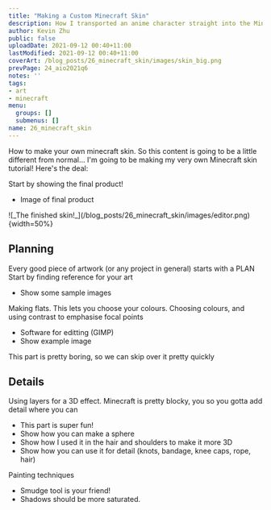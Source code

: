 ```yaml
---
title: "Making a Custom Minecraft Skin"
description: How I transported an anime character straight into the Minecraft universe!
author: Kevin Zhu
public: false
uploadDate: 2021-09-12 00:40+11:00
lastModified: 2021-09-12 00:40+11:00
coverArt: /blog_posts/26_minecraft_skin/images/skin_big.png
prevPage: 24_aio2021q6
notes: ''
tags:
- art
- minecraft
menu:
  groups: []
  submenus: []
name: 26_minecraft_skin
---
```


How to make your own minecraft skin.
So this content is going to be a little different from normal...
I'm going to be making my very own Minecraft skin tutorial! Here's the deal:

Start by showing the final product!
- Image of final product
<div class="centering w-100 my-4">
![_The finished skin!_](/blog_posts/26_minecraft_skin/images/editor.png){width=50%}
</div>

## Planning

Every good piece of artwork (or any project in general) starts with a PLAN
Start by finding reference for your art

- Show some sample images

Making flats. This lets you choose your colours. Choosing colours, and using contrast to emphasise focal points

- Software for editting (GIMP)
- Show example image

This part is pretty boring, so we can skip over it pretty quickly

## Details

Using layers for a 3D effect. Minecraft is pretty blocky, you so you gotta add detail where you can

- This part is super fun!
- Show how you can make a sphere
- Show how I used it in the hair and shoulders to make it more 3D
- Show how you can use it for detail (knots, bandage, knee caps, rope, hair)

Painting techniques
- Smudge tool is your friend!
- Shadows should be more saturated.
